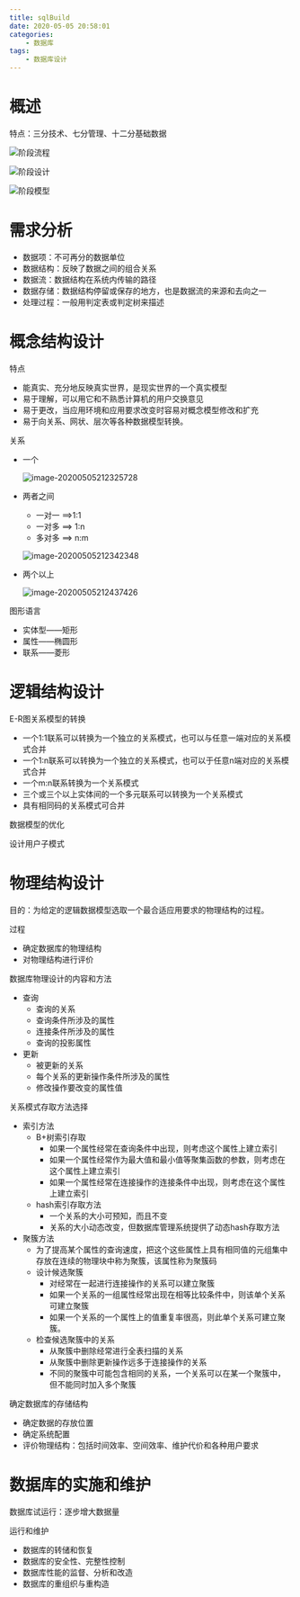 ```yaml
---
title: sqlBuild
date: 2020-05-05 20:58:01
categories: 
    - 数据库
tags: 
    - 数据库设计
---
```


# 概述

特点：三分技术、七分管理、十二分基础数据

![阶段流程](Y:\hexoBlog\source\_posts\2020-05-05-sqlBuild\jieduanliucheng.png)

![阶段设计](Y:\hexoBlog\source\_posts\2020-05-05-sqlBuild\jieduansheji.png)

![阶段模型](Y:\hexoBlog\source\_posts\2020-05-05-sqlBuild\jieduanmoxing.png)

# 需求分析

- 数据项：不可再分的数据单位
- 数据结构：反映了数据之间的组合关系
- 数据流：数据结构在系统内传输的路径
- 数据存储：数据结构停留或保存的地方，也是数据流的来源和去向之一
- 处理过程：一般用判定表或判定树来描述

# 概念结构设计

特点

- 能真实、充分地反映真实世界，是现实世界的一个真实模型
- 易于理解，可以用它和不熟悉计算机的用户交换意见
- 易于更改，当应用环境和应用要求改变时容易对概念模型修改和扩充
- 易于向关系、网状、层次等各种数据模型转换。

关系

* 一个

  ![image-20200505212325728](Y:\hexoBlog\source\_posts\2020-05-05-sqlBuild\yige.png)

* 两者之间

  * 一对一 ==>1:1 
  * 一对多 ==> 1:n
  * 多对多 ==> n:m

  ![image-20200505212342348](Y:\hexoBlog\source\_posts\2020-05-05-sqlBuild\liangge.png)

* 两个以上

  ![image-20200505212437426](Y:\hexoBlog\source\_posts\2020-05-05-sqlBuild\duoge.png)

图形语言

- 实体型——矩形
- 属性——椭圆形
- 联系——菱形

# 逻辑结构设计

E-R图关系模型的转换

- 一个1:1联系可以转换为一个独立的关系模式，也可以与任意一端对应的关系模式合并
- 一个1:n联系可以转换为一个独立的关系模式，也可以于任意n端对应的关系模式合并
- 一个m:n联系转换为一个关系模式
- 三个或三个以上实体间的一个多元联系可以转换为一个关系模式
- 具有相同码的关系模式可合并

数据模型的优化

设计用户子模式

# 物理结构设计

目的：为给定的逻辑数据模型选取一个最合适应用要求的物理结构的过程。

过程

- 确定数据库的物理结构
- 对物理结构进行评价

数据库物理设计的内容和方法

- 查询
  - 查询的关系
  - 查询条件所涉及的属性
  - 连接条件所涉及的属性
  - 查询的投影属性
- 更新
  - 被更新的关系
  - 每个关系的更新操作条件所涉及的属性
  - 修改操作要改变的属性值

关系模式存取方法选择

- 索引方法
  - B+树索引存取
    - 如果一个属性经常在查询条件中出现，则考虑这个属性上建立索引
    - 如果一个属性经常作为最大值和最小值等聚集函数的参数，则考虑在这个属性上建立索引
    - 如果一个属性经常在连接操作的连接条件中出现，则考虑在这个属性上建立索引
  - hash索引存取方法
    - 一个关系的大小可预知，而且不变
    - 关系的大小动态改变，但数据库管理系统提供了动态hash存取方法
- 聚簇方法
  - 为了提高某个属性的查询速度，把这个这些属性上具有相同值的元组集中存放在连续的物理块中称为聚簇，该属性称为聚簇码
  - 设计候选聚簇
    - 对经常在一起进行连接操作的关系可以建立聚簇
    - 如果一个关系的一组属性经常出现在相等比较条件中，则该单个关系可建立聚簇
    - 如果一个关系的一个属性上的值重复率很高，则此单个关系可建立聚簇。
  - 检查候选聚簇中的关系
    - 从聚簇中删除经常进行全表扫描的关系
    - 从聚簇中删除更新操作远多于连接操作的关系
    - 不同的聚簇中可能包含相同的关系，一个关系可以在某一个聚簇中，但不能同时加入多个聚簇

确定数据库的存储结构

- 确定数据的存放位置
- 确定系统配置
- 评价物理结构：包括时间效率、空间效率、维护代价和各种用户要求

# 数据库的实施和维护

数据库试运行：逐步增大数据量

运行和维护

- 数据库的转储和恢复
- 数据库的安全性、完整性控制
- 数据库性能的监督、分析和改造
- 数据库的重组织与重构造